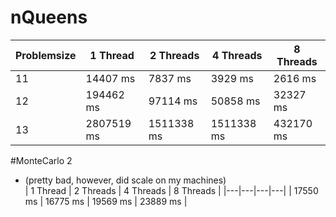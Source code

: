 # nQueens
| Problemsize | 1 Thread | 2 Threads | 4 Threads | 8 Threads |
|---|---|---|---|---|
| 11 | 14407 ms | 7837 ms | 3929 ms | 2616 ms |
| 12 | 194462 ms | 97114 ms | 50858 ms | 32327 ms |
| 13 | 2807519 ms | 1511338 ms | 1511338 ms | 432170 ms |

#MonteCarlo 2
* (pretty bad, however, did scale on my machines)  
| 1 Thread | 2 Threads | 4 Threads | 8 Threads |
|---|---|---|---|
| 17550 ms | 16775 ms | 19569 ms | 23889 ms |